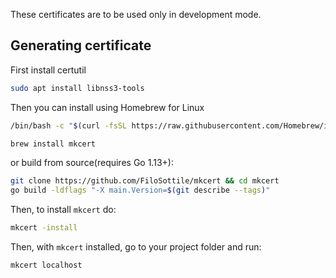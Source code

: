 These certificates are to be used only in development mode.

## Generating certificate
First install certutil
```bash
sudo apt install libnss3-tools
```
Then you can install using Homebrew for Linux
```bash
/bin/bash -c "$(curl -fsSL https://raw.githubusercontent.com/Homebrew/install/HEAD/install.sh)"
```
```bash
brew install mkcert
```
or build from source(requires Go 1.13+):
```bash
git clone https://github.com/FiloSottile/mkcert && cd mkcert
go build -ldflags "-X main.Version=$(git describe --tags)"
```

Then, to install `mkcert` do:
```bash
mkcert -install
```
Then, with `mkcert` installed, go to your project folder and run:
```bash
mkcert localhost
```
